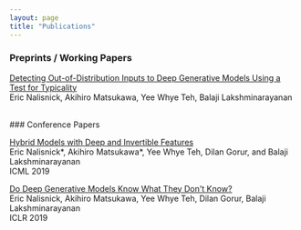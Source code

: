 ```yaml
---
layout: page
title: "Publications"
---
```


### Preprints / Working Papers
[Detecting Out-of-Distribution Inputs to Deep Generative Models Using a Test for Typicality](https://arxiv.org/abs/1906.02994) <br>
Eric Nalisnick, Akihiro Matsukawa, Yee Whye Teh, Balaji Lakshminarayanan

<br>
### Conference Papers

[Hybrid Models with Deep and Invertible Features](https://arxiv.org/abs/1902.02767) <br>
Eric Nalisnick\*, Akihiro Matsukawa\*, Yee Whye Teh, Dilan Gorur, and Balaji Lakshminarayanan <br>
ICML 2019

[Do Deep Generative Models Know What They Don't Know?](https://arxiv.org/abs/1810.09136) <br>
Eric Nalisnick, Akihiro Matsukawa, Yee Whye Teh, Dilan Gorur, Balaji Lakshminarayanan <br>
ICLR 2019

